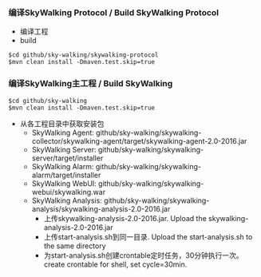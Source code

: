 ### 编译SkyWalking Protocol / Build SkyWalking Protocol
- 编译工程
- build
```shell
$cd github/sky-walking/skywalking-protocol
$mvn clean install -Dmaven.test.skip=true
```

### 编译SkyWalking主工程 / Build SkyWalking
```shell
$cd github/sky-walking
$mvn clean install -Dmaven.test.skip=true
```

- 从各工程目录中获取安装包
	- SkyWalking Agent: github/sky-walking/skywalking-collector/skywalking-agent/target/skywalking-agent-2.0-2016.jar
	- SkyWalking Server: github/sky-walking/skywalking-server/target/installer
	- SkyWalking Alarm:  github/sky-walking/skywalking-alarm/target/installer
	- SkyWalking WebUI: github/sky-walking/skywalking-webui/skywalking.war
	- SkyWalking Analysis: github/sky-walking/skywalking-analysis/skywalking-analysis-2.0-2016.jar
		- 上传skywalking-analysis-2.0-2016.jar. Upload the skywalking-analysis-2.0-2016.jar
		- 上传start-analysis.sh到同一目录. Upload the start-analysis.sh to the same directory
		- 为start-analysis.sh创建crontable定时任务，30分钟执行一次。create crontable for shell, set cycle=30min.
